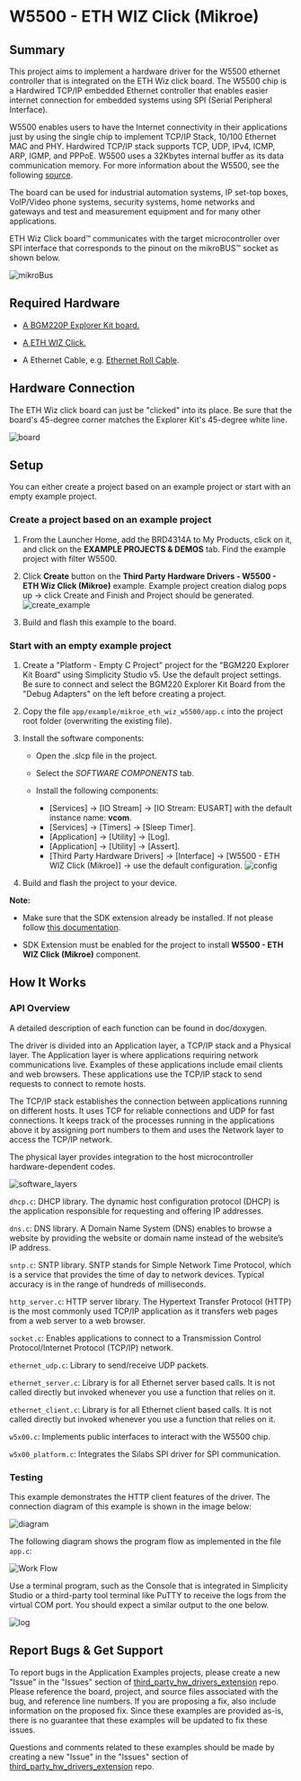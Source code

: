 # W5500 - ETH WIZ Click (Mikroe) #

## Summary ##

This project aims to implement a hardware driver for the W5500 ethernet controller that is integrated on the ETH Wiz click board. The W5500 chip is a Hardwired TCP/IP embedded Ethernet controller that enables easier internet connection for embedded systems using SPI (Serial Peripheral Interface).

W5500 enables users to have the Internet connectivity in their applications just by using the single chip to implement TCP/IP Stack, 10/100 Ethernet MAC and PHY. Hardwired TCP/IP stack supports TCP, UDP, IPv4, ICMP, ARP, IGMP, and PPPoE. W5500 uses a 32Kbytes internal buffer as its data communication memory. For more information about the W5500, see the following [source](https://docs.wiznet.io/img/products/w5500/w5500_ds_v109e.pdf).

The board can be used for industrial automation systems, IP set-top boxes, VoIP/Video phone systems, security systems, home networks and gateways and test and measurement equipment and for many other applications.

ETH Wiz Click board™ communicates with the target microcontroller over SPI interface that corresponds to the pinout on the mikroBUS™ socket as shown below.

![mikroBus](image/mikrobus.png)

## Required Hardware ##

- [A BGM220P Explorer Kit board.](https://www.silabs.com/development-tools/wireless/bluetooth/bgm220-explorer-kit)

- [A ETH WIZ Click.](https://www.mikroe.com/eth-wiz-click)

- A Ethernet Cable, e.g. [Ethernet Roll Cable](https://www.mikroe.com/ethernet-roll-transparent).

## Hardware Connection ##

The ETH Wiz click board can just be "clicked" into its place. Be sure that the board's 45-degree corner matches the Explorer Kit's 45-degree white line.

![board](image/board.png)

## Setup ##

You can either create a project based on an example project or start with an empty example project.

### Create a project based on an example project ###

1. From the Launcher Home, add the BRD4314A to My Products, click on it, and click on the **EXAMPLE PROJECTS & DEMOS** tab. Find the example project with filter W5500.

2. Click **Create** button on the **Third Party Hardware Drivers - W5500 - ETH Wiz Click (Mikroe)** example. Example project creation dialog pops up -> click Create and Finish and Project should be generated.
![create_example](image/create_example.png)

3. Build and flash this example to the board.

### Start with an empty example project ###

1. Create a "Platform - Empty C Project" project for the "BGM220 Explorer Kit Board" using Simplicity Studio v5. Use the default project settings. Be sure to connect and select the BGM220 Explorer Kit Board from the "Debug Adapters" on the left before creating a project.

2. Copy the file `app/example/mikroe_eth_wiz_w5500/app.c` into the project root folder (overwriting the existing file).

3. Install the software components:

   - Open the .slcp file in the project.

   - Select the *SOFTWARE COMPONENTS* tab.

   - Install the following components:

     - [Services] → [IO Stream] → [IO Stream: EUSART] with the default instance name: **vcom**.
     - [Services] → [Timers] → [Sleep Timer].
     - [Application] → [Utility] → [Log].
     - [Application] → [Utility] → [Assert].
     - [Third Party Hardware Drivers] → [Interface] → [W5500 - ETH WIZ Click (Mikroe)] → use the default configuration.
     ![config](image/w5500_config.png)

4. Build and flash the project to your device.

**Note:**

- Make sure that the SDK extension already be installed. If not please follow [this documentation](https://github.com/SiliconLabs/third_party_hw_drivers_extension/blob/master/README.md#how-to-add-to-simplicity-studio-ide).

- SDK Extension must be enabled for the project to install **W5500 - ETH WIZ Click (Mikroe)** component.

## How It Works ##

### API Overview ###

A detailed description of each function can be found in doc/doxygen.

The driver is divided into an Application layer, a TCP/IP stack and a Physical layer.
The Application layer is where applications requiring network communications live. Examples of these applications include email clients and web browsers. These applications use the TCP/IP stack to send requests to connect to remote hosts.

The TCP/IP stack establishes the connection between applications running on different hosts. It uses TCP for reliable connections and UDP for fast connections. It keeps track of the processes running in the applications above it by assigning port numbers to them and uses the Network layer to access the TCP/IP network.

The physical layer provides integration to the host microcontroller hardware-dependent codes.

![software_layers](image/software_layers.png)

`dhcp.c`: DHCP library. The dynamic host configuration protocol (DHCP) is the application responsible for requesting and offering IP addresses.

`dns.c`: DNS library. A Domain Name System (DNS) enables to browse a website by providing the website or domain name instead of the website’s IP address.

`sntp.c`: SNTP library. SNTP stands for Simple Network Time Protocol, which is a service that provides the time of day to network devices. Typical accuracy is in the range of hundreds of milliseconds.

`http_server.c`: HTTP server library. The Hypertext Transfer Protocol (HTTP) is the most commonly used TCP/IP application as it transfers web pages from a web server to a web browser.

`socket.c`: Enables applications to connect to a Transmission Control Protocol/Internet Protocol (TCP/IP) network.

`ethernet_udp.c`: Library to send/receive UDP packets.

`ethernet_server.c`: Library is for all Ethernet server based calls. It is not called directly but invoked whenever you use a function that relies on it.

`ethernet_client.c`: Library is for all Ethernet client based calls. It is not called directly but invoked whenever you use a function that relies on it.

`w5x00.c`: Implements public interfaces to interact with the W5500 chip.

`w5x00_platform.c`: Integrates the Silabs SPI driver for SPI communication.

### Testing ###

This example demonstrates the HTTP client features of the driver.
The connection diagram of this example is shown in the image below:

![diagram](image/diagram.png)

The following diagram shows the program flow as implemented in the file `app.c`:

![Work Flow](image/flow.png)

Use a terminal program, such as the Console that is integrated in Simplicity Studio or a third-party tool terminal like PuTTY to receive the logs from the virtual COM port. You should expect a similar output to the one below.

![log](image/log.png)

## Report Bugs & Get Support ##

To report bugs in the Application Examples projects, please create a new "Issue" in the "Issues" section of [third_party_hw_drivers_extension](https://github.com/SiliconLabs/third_party_hw_drivers_extension) repo. Please reference the board, project, and source files associated with the bug, and reference line numbers. If you are proposing a fix, also include information on the proposed fix. Since these examples are provided as-is, there is no guarantee that these examples will be updated to fix these issues.

Questions and comments related to these examples should be made by creating a new "Issue" in the "Issues" section of [third_party_hw_drivers_extension](https://github.com/SiliconLabs/third_party_hw_drivers_extension) repo.
